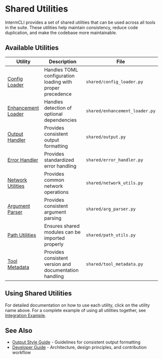 # Shared Utilities

IntermCLI provides a set of shared utilities that can be used across all tools in the suite. These utilities help maintain consistency, reduce code duplication, and make the codebase more maintainable.

## Available Utilities

| Utility | Description | File |
|---------|-------------|------|
| [Config Loader](config-loader.md) | Handles TOML configuration loading with proper precedence | `shared/config_loader.py` |
| [Enhancement Loader](enhancement-loader.md) | Handles detection of optional dependencies | `shared/enhancement_loader.py` |
| [Output Handler](output-handler.md) | Provides consistent output formatting | `shared/output.py` |
| [Error Handler](error-handler.md) | Provides standardized error handling | `shared/error_handler.py` |
| [Network Utilities](network-utils.md) | Provides common network operations | `shared/network_utils.py` |
| [Argument Parser](argument-parser.md) | Provides consistent argument parsing | `shared/arg_parser.py` |
| [Path Utilities](path-utils.md) | Ensures shared modules can be imported properly | `shared/path_utils.py` |
| [Tool Metadata](tool-metadata.md) | Provides consistent version and documentation handling | `shared/tool_metadata.py` |

## Using Shared Utilities

For detailed documentation on how to use each utility, click on the utility name above. For a complete example of using all utilities together, see [Integration Example](integration-example.md).

## See Also

- [Output Style Guide](../output-style-guide.md) - Guidelines for consistent output formatting
- [Developer Guide](../DEVELOPER-GUIDE.md) - Architecture, design principles, and contribution workflow
